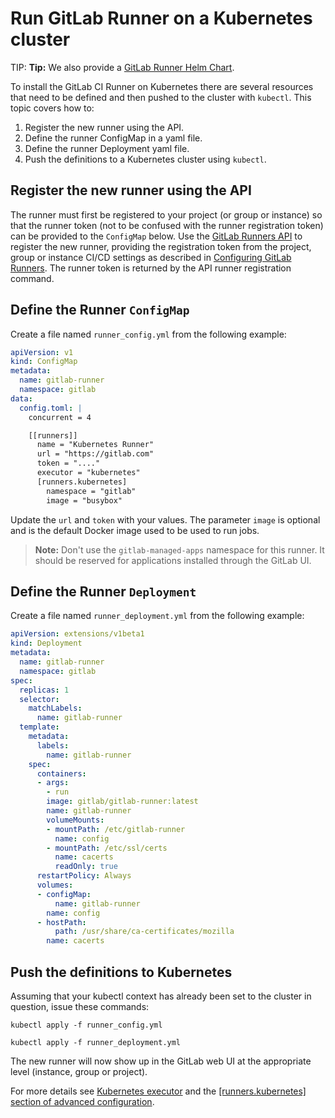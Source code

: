 # Run GitLab Runner on a Kubernetes cluster

TIP: **Tip:**
We also provide a [GitLab Runner Helm Chart](https://docs.gitlab.com/ce/install/kubernetes/gitlab_runner_chart.html).

To install the GitLab CI Runner on Kubernetes there are several resources that need to be defined and then pushed to the cluster with `kubectl`.  This topic covers how to:

1. Register the new runner using the API.
1. Define the runner ConfigMap in a yaml file.
1. Define the runner Deployment yaml file.
1. Push the definitions to a Kubernetes cluster using `kubectl`.

## Register the new runner using the API
The runner must first be registered to your project (or group or instance) so that the runner token
(not to be confused with the runner registration token) can be provided to the `ConfigMap` below.
Use the [GitLab Runners API](https://docs.gitlab.com/ee/api/runners.html#register-a-new-runner) to register
the new runner, providing the registration token from the project, group or instance CI/CD settings as described in
[Configuring GitLab Runners](https://docs.gitlab.com/ee/ci/runners/README.html).  The runner token is returned
by the API runner registration command.

## Define the Runner `ConfigMap`

Create a file named `runner_config.yml` from the following example:

```yaml
apiVersion: v1
kind: ConfigMap
metadata:
  name: gitlab-runner
  namespace: gitlab
data:
  config.toml: |
    concurrent = 4

    [[runners]]
      name = "Kubernetes Runner"
      url = "https://gitlab.com"
      token = "...."
      executor = "kubernetes"
      [runners.kubernetes]
        namespace = "gitlab"
        image = "busybox"
```

Update the `url` and `token` with your values.  The parameter `image` is optional and is the default Docker image used to be used to run jobs.

>**Note:**
> Don't use the `gitlab-managed-apps` namespace for this runner. It should be reserved for applications installed through the GitLab UI.


## Define the Runner `Deployment`

Create a file named `runner_deployment.yml` from the following example:

```yaml
apiVersion: extensions/v1beta1
kind: Deployment
metadata:
  name: gitlab-runner
  namespace: gitlab
spec:
  replicas: 1
  selector:
    matchLabels:
      name: gitlab-runner
  template:
    metadata:
      labels:
        name: gitlab-runner
    spec:
      containers:
      - args:
        - run
        image: gitlab/gitlab-runner:latest
        name: gitlab-runner
        volumeMounts:
        - mountPath: /etc/gitlab-runner
          name: config
        - mountPath: /etc/ssl/certs
          name: cacerts
          readOnly: true
      restartPolicy: Always
      volumes:
      - configMap:
          name: gitlab-runner
        name: config
      - hostPath:
          path: /usr/share/ca-certificates/mozilla
        name: cacerts
```

## Push the definitions to Kubernetes

Assuming that your kubectl context has already been set to the cluster in question, issue these commands:

`kubectl apply -f runner_config.yml`

`kubectl apply -f runner_deployment.yml`

The new runner will now show up in the GitLab web UI at the appropriate level (instance, group or project).

For more details see [Kubernetes executor](../executors/kubernetes.md)
and the [[runners.kubernetes] section of advanced configuration](../configuration/advanced-configuration.md#the-runnerskubernetes-section).
